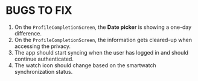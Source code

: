 # BUGS TO FIX

1. On the `ProfileCompletionScreen`, the **Date picker** is showing a one-day difference.
2. On the `ProfileCompletionScreen`, the information gets cleared-up when accessing the privacy.
3. The app should start syncing when the user has logged in and should continue authenticated.
4. The watch icon should change based on the smartwatch synchronization status.